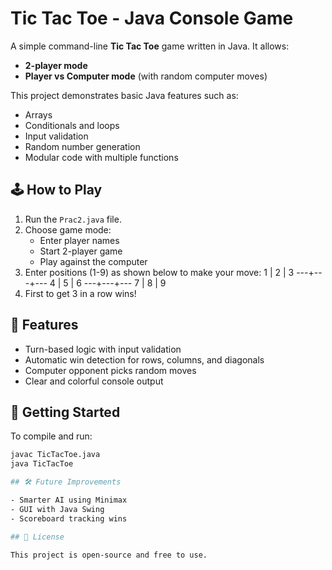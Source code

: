 # Tic Tac Toe - Java Console Game

A simple command-line **Tic Tac Toe** game written in Java. It allows:
- **2-player mode**
- **Player vs Computer mode** (with random computer moves)

This project demonstrates basic Java features such as:
- Arrays
- Conditionals and loops
- Input validation
- Random number generation
- Modular code with multiple functions

## 🕹️ How to Play

1. Run the `Prac2.java` file.
2. Choose game mode:
   - Enter player names
   - Start 2-player game
   - Play against the computer
3. Enter positions (1-9) as shown below to make your move:
    1 | 2 | 3
   ---+---+---
    4 | 5 | 6
   ---+---+---
    7 | 8 | 9
4. First to get 3 in a row wins!


## 🧠 Features

- Turn-based logic with input validation
- Automatic win detection for rows, columns, and diagonals
- Computer opponent picks random moves
- Clear and colorful console output

## 🚀 Getting Started

To compile and run:

```bash
javac TicTacToe.java
java TicTacToe

## 🛠️ Future Improvements

- Smarter AI using Minimax
- GUI with Java Swing
- Scoreboard tracking wins

## 📄 License

This project is open-source and free to use.